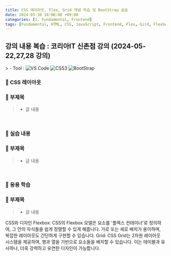 ```yaml
---
title: CSS 레이아웃, Flex, Grid 개념 학습 및 BootStrap 실습
date: 2024-05-30 18:00:00 +09:00
categories: [1. Fundamental, Frontend]
tags: [Fundamental, HTML, CSS, JavaScript, Frontend, Flex, Gird, Flexbox, Flex Container, Bootstrap]
---
```


<!-- 2024-05-31 글 작성 시작; 2099-01-01 페이지 호출 완료 -->
<h2>강의 내용 복습 : 코리아IT 신촌점 강의 (2024-05-22,27,28 강의)</h2>
> - Tool :  
<img alt="VS Code" src="https://img.shields.io/badge/-VS_Code-007ACC?style=flat-square&logo=visual-studio-code&logoColor=white" />
<img alt="CSS3" src="https://img.shields.io/badge/-CSS3-1572B6?style=flat-square&logo=css3&logoColor=white" />
<img alt="BootStrap" src="https://img.shields.io/badge/-Bootstrap-7952B3?style=flat-square&logo=bootstrap&logoColor=white">

<br>

### 🔔 CSS 레이아웃
### 📌 부제목
> - 글 내용

<br>

### 🔔 실습 내용
### 📌 부제목
> - 글 내용

<br>

### 🔔 응용 학습
### 📌 부제목
> - 글 내용

CSS와 디자인
Flexbox: CSS의 Flexbox 모델은 요소를 '플렉스 컨테이너'로 정의하여, 그 안의 자식들을 쉽게 정렬할 수 있게 해줍니다. 가로 또는 세로 배치가 용이하며, 복잡한 레이아웃도 간단하게 구현할 수 있습니다.
Grid: CSS Grid는 2차원 레이아웃 시스템을 제공하여, 행과 열을 기반으로 요소들을 배치할 수 있습니다. 이는 테이블과 유사하나, 더욱 강력하고 유연한 디자인이 가능합니다.

<br>
<br>
<br>
